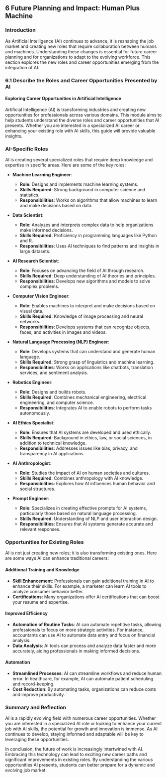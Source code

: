 ## 6 Future Planning and Impact: Human Plus Machine

### Introduction

As Artificial Intelligence (AI) continues to advance, it is reshaping the job market and creating new roles that require collaboration between humans and machines. Understanding these changes is essential for future career planning and for organizations to adapt to the evolving workforce. This section explores the new roles and career opportunities emerging from the integration of AI.

### 6.1 Describe the Roles and Career Opportunities Presented by AI

#### Exploring Career Opportunities in Artificial Intelligence

Artificial Intelligence (AI) is transforming industries and creating new opportunities for professionals across various domains. This module aims to help students understand the diverse roles and career opportunities that AI presents. Whether you are interested in a specialized AI career or enhancing your existing role with AI skills, this guide will provide valuable insights.

### AI-Specific Roles

AI is creating several specialized roles that require deep knowledge and expertise in specific areas. Here are some of the key roles:

- **Machine Learning Engineer**: 
  - **Role**: Designs and implements machine learning systems.
  - **Skills Required**: Strong background in computer science and statistics.
  - **Responsibilities**: Works on algorithms that allow machines to learn and make decisions based on data.

- **Data Scientist**: 
  - **Role**: Analyzes and interprets complex data to help organizations make informed decisions.
  - **Skills Required**: Proficiency in programming languages like Python and R.
  - **Responsibilities**: Uses AI techniques to find patterns and insights in large datasets.

- **AI Research Scientist**: 
  - **Role**: Focuses on advancing the field of AI through research.
  - **Skills Required**: Deep understanding of AI theories and principles.
  - **Responsibilities**: Develops new algorithms and models to solve complex problems.

- **Computer Vision Engineer**: 
  - **Role**: Enables machines to interpret and make decisions based on visual data.
  - **Skills Required**: Knowledge of image processing and neural networks.
  - **Responsibilities**: Develops systems that can recognize objects, faces, and activities in images and videos.

- **Natural Language Processing (NLP) Engineer**: 
  - **Role**: Develops systems that can understand and generate human language.
  - **Skills Required**: Strong grasp of linguistics and machine learning.
  - **Responsibilities**: Works on applications like chatbots, translation services, and sentiment analysis.

- **Robotics Engineer**: 
  - **Role**: Designs and builds robots.
  - **Skills Required**: Combines mechanical engineering, electrical engineering, and computer science.
  - **Responsibilities**: Integrates AI to enable robots to perform tasks autonomously.

- **AI Ethics Specialist**: 
  - **Role**: Ensures that AI systems are developed and used ethically.
  - **Skills Required**: Background in ethics, law, or social sciences, in addition to technical knowledge.
  - **Responsibilities**: Addresses issues like bias, privacy, and transparency in AI applications.

- **AI Anthropologist**: 
  - **Role**: Studies the impact of AI on human societies and cultures.
  - **Skills Required**: Combines anthropology with AI knowledge.
  - **Responsibilities**: Explores how AI influences human behavior and social structures.

- **Prompt Engineer**: 
  - **Role**: Specializes in creating effective prompts for AI systems, particularly those based on natural language processing.
  - **Skills Required**: Understanding of NLP and user interaction design.
  - **Responsibilities**: Ensures that AI systems generate accurate and relevant responses.

### Opportunities for Existing Roles

AI is not just creating new roles; it is also transforming existing ones. Here are some ways AI can enhance traditional careers:

#### Additional Training and Knowledge

- **Skill Enhancement**: Professionals can gain additional training in AI to enhance their skills. For example, a marketer can learn AI tools to analyze consumer behavior better.
- **Certifications**: Many organizations offer AI certifications that can boost your resume and expertise.

#### Improved Efficiency

- **Automation of Routine Tasks**: AI can automate repetitive tasks, allowing professionals to focus on more strategic activities. For instance, accountants can use AI to automate data entry and focus on financial analysis.
- **Data Analysis**: AI tools can process and analyze data faster and more accurately, aiding professionals in making informed decisions.

#### Automation

- **Streamlined Processes**: AI can streamline workflows and reduce human error. In healthcare, for example, AI can automate patient scheduling and record-keeping.
- **Cost Reduction**: By automating tasks, organizations can reduce costs and improve productivity.

### Summary and Reflection

AI is a rapidly evolving field with numerous career opportunities. Whether you are interested in a specialized AI role or looking to enhance your current job with AI skills, the potential for growth and innovation is immense. As AI continues to develop, staying informed and adaptable will be key to leveraging these opportunities.

In conclusion, the future of work is increasingly intertwined with AI. Embracing this technology can lead to exciting new career paths and significant improvements in existing roles. By understanding the various opportunities AI presents, students can better prepare for a dynamic and evolving job market.